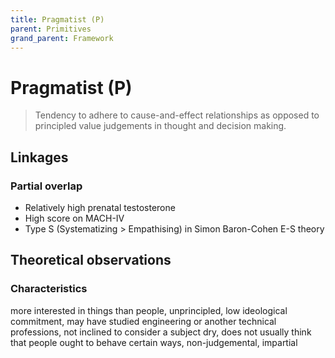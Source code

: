 ```yaml
---
title: Pragmatist (P)
parent: Primitives
grand_parent: Framework
---
```


# Pragmatist (P)

>Tendency to adhere to cause-and-effect relationships as opposed to principled value judgements in thought and decision making.

## Linkages

### Partial overlap

* Relatively high prenatal testosterone
* High score on MACH-IV
* Type S (Systematizing > Empathising) in Simon Baron-Cohen E-S theory

## Theoretical observations

### Characteristics

more interested in things than people, unprincipled, low ideological commitment, may have studied engineering or another technical professions, not inclined to consider a subject dry, does not usually think that people ought to behave certain ways, non-judgemental, impartial
